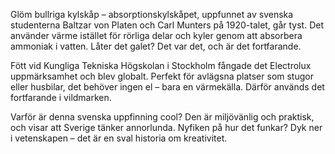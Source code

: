 Glöm bullriga kylskåp – absorptionskylskåpet, uppfunnet av svenska studenterna Baltzar von Platen och Carl Munters på 1920-talet, går tyst. Det använder värme istället för rörliga delar och kyler genom att absorbera ammoniak i vatten. Låter det galet? Det var det, och är det fortfarande.

Fött vid Kungliga Tekniska Högskolan i Stockholm fångade det Electrolux uppmärksamhet och blev globalt. Perfekt för avlägsna platser som stugor eller husbilar, det behöver ingen el – bara en värmekälla. Därför används det fortfarande i vildmarken.

Varför är denna svenska uppfinning cool? Den är miljövänlig och praktisk, och visar att Sverige tänker annorlunda. Nyfiken på hur det funkar? Dyk ner i vetenskapen – det är en sval historia om kreativitet.